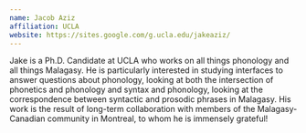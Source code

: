 ```yaml
---
name: Jacob Aziz
affiliation: UCLA
website: https://sites.google.com/g.ucla.edu/jakeaziz/
---
```


Jake is a Ph.D. Candidate at UCLA who works on all things phonology and all
things Malagasy. He is particularly interested in studying interfaces to answer
questions about phonology, looking at both the intersection of phonetics and
phonology and syntax and phonology, looking at the correspondence between
syntactic and prosodic phrases in Malagasy. His work is the result of long-term
collaboration with members of the Malagasy-Canadian community in Montreal, to
whom he is immensely grateful!
